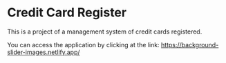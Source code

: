 # Credit Card Register

This is a project of a management system of credit cards registered.

You can access the application by clicking at the link: https://background-slider-images.netlify.app/

